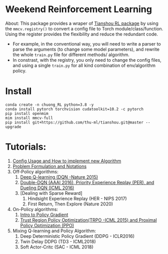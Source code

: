 # Weekend Reinforcement Learning 

About: This package provides a wraper of [Tianshou RL package](https://github.com/thu-ml/tianshou.git) by using the `mmcv.registry()` to convert a config file to Torch module/class/function. Using the register provides the flexibility and reduce the redundant code. 
+ For example, in the conventional way, you will need to write a parser to parse the arguments (to change some model parameters), and rewrite the whole `train.py` file for different methods/ algorithm. 
+ In constrast, with the registry, you only need to change the config files, and using a single `train.py` for all kind combination of env/algorithm policy. 


# Install
```
conda create -n chuong_RL python=3.8 -y
conda install pytorch torchvision cudatoolkit=10.2 -c pytorch
pip install openmim 
mim install mmcv-full
pip install git+https://github.com/thu-ml/tianshou.git@master --upgrade
```

# Tutorials:
1. [Config Usage and How to implement new Algorithm](docs/Config_Usage.md)
2. [Problem Formulation and Notations](docs/ProblemFormulation_Notation.ipynb)
3. Off-Policy algorithms:
   1. [Deep Q-learning (DQN -Nature 2015)](docs/Q-Learning.ipynb)
   2. [Double-DQN (AAAI 2016), Priority Experience Replay (PER), and Dueling DQN (ICML 2016)](docs/DoubleDQN_DuelingDQN.ipynb)
   3. [Dealing with Sparse Reward]
      1. Hindsight Experience Replay (HER - NIPS 2017)
      2. First Return, Then Explore (Nature 2020)
4. On-Policy algorithms:
   1. [Intro to Policy Gradient](docs/Vanila_Policy_Optimization.ipynb)
   2. [Trust Region Policy Optimization(TRPO -ICML 2015) and Proximal Policy Optimization (PPO)](Proximal_Policy_Optimization.ipynb)
5. Mixing Q-learning and Policy Algorithm:
   1. Deep Deterministic Policy Gradient (DDPG - ICLR2016)
   2. Twin Delay DDPG (TD3 - ICML2018)
   3. Soft Actor-Critc (SAC - ICML 2018)  